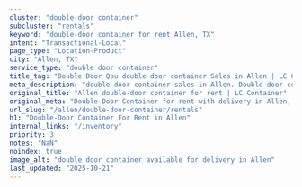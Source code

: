 ```yaml
---
cluster: "double-door container"
subcluster: "rentals"
keyword: "double-door container for rent Allen, TX"
intent: "Transactional-Local"
page_type: "Location-Product"
city: "Allen, TX"
service_type: "double door container"
title_tag: "Double Door Qpu double door container Sales in Allen | LC Container"
meta_description: "double door container sales in Allen. Double door containers for easy access. Fast delivery, competitive pricing. Serving double door container area. Quote ID: 4BA. Call (214) 524-4168 for your free quote today."
original_title: "Allen double-door container for rent | LC Container"
original_meta: "Double-Door Container for rent with delivery in Allen, TX. LC Container — local Since 2003. Get pricing today."
url_slug: "/allen/double-door-container/rentals"
h1: "Double-Door Container For Rent in Allen"
internal_links: "/inventory"
priority: 3
notes: "NaN"
noindex: true
image_alt: "double door container available for delivery in Allen"
last_updated: "2025-10-21"
---
```


<!-- TODO: Add unique city/inventory copy, images, and internal links here. -->
